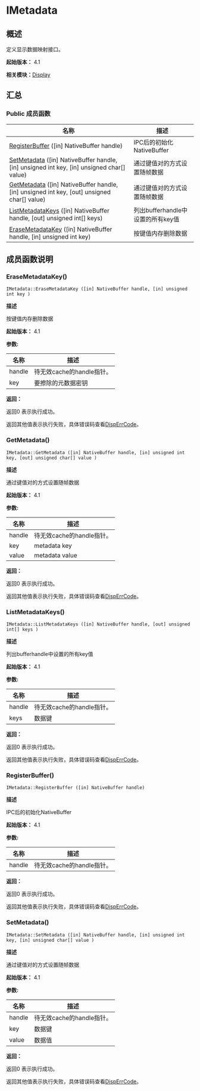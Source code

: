 # IMetadata


## 概述

定义显示数据映射接口。

**起始版本：** 4.1

**相关模块：**[Display](_display_v11.md)


## 汇总


### Public 成员函数

| 名称 | 描述 | 
| -------- | -------- |
| [RegisterBuffer](#registerbuffer) ([in] NativeBuffer handle) | IPC后的初始化NativeBuffer | 
| [SetMetadata](#setmetadata) ([in] NativeBuffer handle, [in] unsigned int key, [in] unsigned char[] value) | 通过键值对的方式设置随帧数据 | 
| [GetMetadata](#getmetadata) ([in] NativeBuffer handle, [in] unsigned int key, [out] unsigned char[] value) | 通过键值对的方式设置随帧数据 | 
| [ListMetadataKeys](#listmetadatakeys) ([in] NativeBuffer handle, [out] unsigned int[] keys) | 列出bufferhandle中设置的所有key值 | 
| [EraseMetadataKey](#erasemetadatakey) ([in] NativeBuffer handle, [in] unsigned int key) | 按键值内存删除数据 | 


## 成员函数说明


### EraseMetadataKey()

```
IMetadata::EraseMetadataKey ([in] NativeBuffer handle, [in] unsigned int key )
```

**描述**


按键值内存删除数据

**起始版本：** 4.1

**参数:**

| 名称 | 描述 | 
| -------- | -------- |
| handle | 待无效cache的handle指针。 | 
| key | 要擦除的元数据密钥 | 

**返回：**

返回0 表示执行成功。

返回其他值表示执行失败，具体错误码查看[DispErrCode](_display_v10.md#disperrcode)。


### GetMetadata()

```
IMetadata::GetMetadata ([in] NativeBuffer handle, [in] unsigned int key, [out] unsigned char[] value )
```

**描述**


通过键值对的方式设置随帧数据

**起始版本：** 4.1

**参数:**

| 名称 | 描述 | 
| -------- | -------- |
| handle | 待无效cache的handle指针。 | 
| key | metadata key | 
| value | metadata value | 

**返回：**

返回0 表示执行成功。

返回其他值表示执行失败，具体错误码查看[DispErrCode](_display_v10.md#disperrcode)。


### ListMetadataKeys()

```
IMetadata::ListMetadataKeys ([in] NativeBuffer handle, [out] unsigned int[] keys )
```

**描述**


列出bufferhandle中设置的所有key值

**起始版本：** 4.1

**参数:**

| 名称 | 描述 | 
| -------- | -------- |
| handle | 待无效cache的handle指针。 | 
| keys | 数据键 | 

**返回：**

返回0 表示执行成功。

返回其他值表示执行失败，具体错误码查看[DispErrCode](_display_v10.md#disperrcode)。


### RegisterBuffer()

```
IMetadata::RegisterBuffer ([in] NativeBuffer handle)
```

**描述**


IPC后的初始化NativeBuffer

**起始版本：** 4.1

**参数:**

| 名称 | 描述 | 
| -------- | -------- |
| handle | 待无效cache的handle指针。 | 

**返回：**

返回0 表示执行成功。

返回其他值表示执行失败，具体错误码查看[DispErrCode](_display_v10.md#disperrcode)。


### SetMetadata()

```
IMetadata::SetMetadata ([in] NativeBuffer handle, [in] unsigned int key, [in] unsigned char[] value )
```

**描述**


通过键值对的方式设置随帧数据

**起始版本：** 4.1

**参数:**

| 名称 | 描述 | 
| -------- | -------- |
| handle | 待无效cache的handle指针。 | 
| key | 数据键 | 
| value | 数据值 | 

**返回：**

返回0 表示执行成功。

返回其他值表示执行失败，具体错误码查看[DispErrCode](_display_v10.md#disperrcode)。
